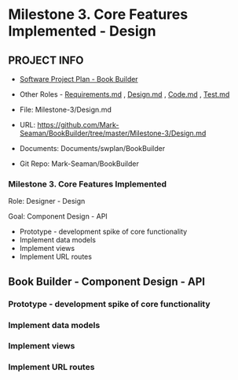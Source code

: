 # Milestone 3. Core Features Implemented - Design


## PROJECT INFO

* [Software Project Plan - Book Builder](../Index.md)

* Other Roles - [Requirements.md](Requirements.md)
, [Design.md](Design.md)
, [Code.md](Code.md)
, [Test.md](Test.md)



* File: Milestone-3/Design.md

* URL: https://github.com/Mark-Seaman/BookBuilder/tree/master/Milestone-3/Design.md

* Documents: Documents/swplan/BookBuilder

* Git Repo: Mark-Seaman/BookBuilder




### Milestone 3. Core Features Implemented



Role: Designer - Design

Goal: Component Design - API

* Prototype - development spike of core functionality
* Implement data models
* Implement views
* Implement URL routes



## Book Builder - Component Design - API



### Prototype - development spike of core functionality


### Implement data models


### Implement views


### Implement URL routes
